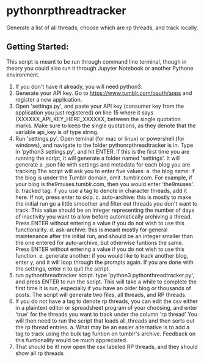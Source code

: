 # pythonrpthreadtracker
 Generate a list of all threads, choose which are rp threads, and track locally.
 
 ## Getting Started:
 This script is meant to be run through command line terminal, though in theory you could also run it through Jupyter Notebook or another 
 Pythone environment.
 1. If you don't have it already, you will need python3. 
 2. Generate your API key. Go to https://www.tumblr.com/oauth/apps and register a new application.
 3. Open 'settings.py', and paste your API key (consumer key from the application you just registered) on line 15 where it says {XXXXXX_API_KEY_HERE_XXXXXX, between the single quotation marks. Make sure to keep the single quotations, as they denote that the variable api_key is of type string.
 4. Run 'settings.py'. Open teminal (for mac or linux) or powershell (for windows), and navigate to the folder pythonrpthreadtracker is in. Type in 'python3 settings.py', and hit ENTER. If this is the first time you are running the script, it will generate a folder named 'settings'. It will generate a .json file with settings and metadata for each blog you are tracking.The script will ask you to enter five values:
    a. the blog name: if the blog is under the Tumblr domain, omit .tumblr.com. For example, if your blog is the9muses.tumblr.com, then you would enter 'the9muses'.
    b. tracked tag: if you use a tag to denote in character threads, add it here. If not, press enter to skip.
    c. auto-archive: this is mostly to make the initial run go a little smoother and filter out threads you don't want to track. This value should be an integer representing the number of days of inactivity you want to allow before automatically archiving a thread. Press ENTER without entering a value if you do not wish to use this functionality.
    d. ask-archive: this is meant mostly for general maintenance after the initial run, and should be an integer smaller than the one entered for auto-archive, but otherwise funtions the same. Press ENTER without entering a value if you do not wish to use this function.
    e. generate another: if you would like to track another blog, enter y, and it will loop through the prompts again. If you are done with the settings, enter n to quit the script.
 5. run pythonthreadtracker script. type 'python3 pythonthreadtracker.py', and press ENTER to run the script. This will take a while to complete the first time it is run, especially if you have an older blog or thousands of posts. The script will generate two files, all threads, and RP threads.
 6. If you do not have a tag to denote rp threads, you can edit the csv either in a plaintext editor or spreadsheet program of your choosing, and enter 'true' for the threads you want to track under the column 'rp thread' You will then need to run the script that loads all_threads and then sorts out the rp thread entries.
    a. What may be an easier alternative is to add a tag to track using the bulk tag funtion on tumblr's archive. Feedback on this funtionality would be much appreciated.
 7. That should be it! now open the csv labeled RP threads, and they should show all rp threads
